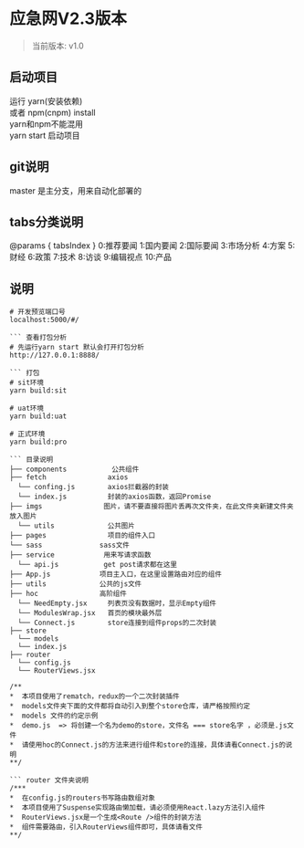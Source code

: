 # 应急网V2.3版本

> 当前版本: v1.0

## 启动项目
运行 yarn(安装依赖) <br />
或者 npm(cnpm) install  <br />
yarn和npm不能混用  <br />
yarn start 启动项目


## git说明
master 是主分支，用来自动化部署的

## tabs分类说明
@params  { tabsIndex  } 
  0:推荐要闻
  1:国内要闻
  2:国际要闻
  3:市场分析
  4:方案
  5:财经
  6:政策
  7:技术
  8:访谈
  9:编辑视点
  10:产品

## 说明
``` 本地预览
# 开发预览端口号
localhost:5000/#/

``` 查看打包分析
# 先运行yarn start 默认会打开打包分析
http://127.0.0.1:8888/

``` 打包
# sit环境
yarn build:sit

# uat环境
yarn build:uat

# 正式环境
yarn build:pro

​``` 目录说明
├── components           公共组件
├── fetch               axios
  └── confing.js        axios拦截器的封装    
  └── index.js          封装的axios函数，返回Promise
├── imgs               图片，请不要直接将图片丢再次文件夹，在此文件夹新建文件夹放入图片
  └── utils             公共图片
├── pages               项目的组件入口
└── sass              sass文件
├── service            用来写请求函数
  └── api.js           get post请求都在这里 
├── App.js            项目主入口，在这里设置路由对应的组件
├── utils             公共的js文件
├── hoc               高阶组件
  └── NeedEmpty.jsx     列表页没有数据时，显示Empty组件
  └── ModulesWrap.jsx   首页的模块最外层 
  └── Connect.js        store连接到组件props的二次封装
├── store               
  └── models            
  └── index.js  
├── router               
  └── config.js
  └── RouterViews.jsx

```

``` store文件夹说明
/**
*  本项目使用了rematch，redux的一个二次封装插件
*  models文件夹下面的文件都将自动引入到整个store仓库，请严格按照约定
*  models 文件的约定示例
*  demo.js  => 将创建一个名为demo的store，文件名 === store名字 ，必须是.js文件
*  请使用hoc的Connect.js的方法来进行组件和store的连接，具体请看Connect.js的说明
**/

``` router 文件夹说明
/***
*  在config.js的routers书写路由数组对象
*  本项目使用了Suspense实现路由懒加载，请必须使用React.lazy方法引入组件
*  RouterViews.jsx是一个生成<Route />组件的封装方法
*  组件需要路由，引入RouterViews组件即可，具体请看文件
**/

